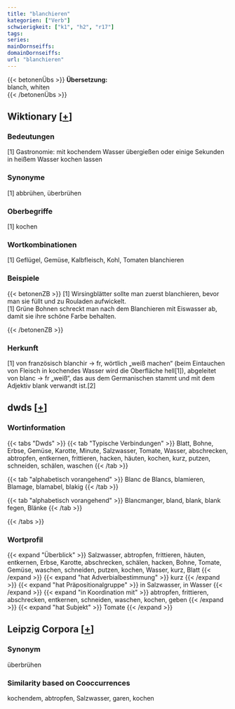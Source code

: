 ```yaml
---
title: "blanchieren"
kategorien: ["Verb"]
schwierigkeit: ["k1", "h2", "r17"]
tags:
series:
mainDornseiffs:
domainDornseiffs:
url: "blanchieren"
---
```


{{< betonenÜbs >}}
**Übersetzung:**  
blanch, whiten  
{{< /betonenÜbs >}}

## Wiktionary [[+](https://de.wiktionary.org/wiki/blanchieren)]

### Bedeutungen
[1] Gastronomie: mit kochendem Wasser übergießen oder einige Sekunden in heißem Wasser kochen lassen  

### Synonyme
[1] abbrühen, überbrühen  

### Oberbegriffe
[1] kochen  

### Wortkombinationen
[1] Geflügel, Gemüse, Kalbfleisch, Kohl, Tomaten blanchieren  

### Beispiele
{{< betonenZB >}}
[1] Wirsingblätter sollte man zuerst blanchieren, bevor man sie füllt und zu Rouladen aufwickelt.  
[1] Grüne Bohnen schreckt man nach dem Blanchieren mit Eiswasser ab, damit sie ihre schöne Farbe behalten.  

{{< /betonenZB >}}
### Herkunft
[1] von französisch blanchir → fr, wörtlich „weiß machen“ (beim Eintauchen von Fleisch in kochendes Wasser wird die Oberfläche hell[1]), abgeleitet von blanc → fr „weiß“, das aus dem Germanischen stammt und mit dem Adjektiv blank verwandt ist.[2]  



## dwds [[+](https://www.dwds.de/wb/blanchieren)]

### Wortinformation
{{< tabs "Dwds" >}}
{{< tab "Typische Verbindungen" >}}
Blatt, Bohne, Erbse, Gemüse, Karotte, Minute, Salzwasser, Tomate, Wasser, abschrecken, abtropfen, entkernen, frittieren, hacken, häuten, kochen, kurz, putzen, schneiden, schälen, waschen
{{< /tab >}}

{{< tab "alphabetisch vorangehend" >}}
Blanc de Blancs, blamieren, Blamage, blamabel, blakig
{{< /tab >}}

{{< tab "alphabetisch vorangehend" >}}
Blancmanger, bland, blank, blank fegen, Blänke
{{< /tab >}}

{{< /tabs >}}

### Wortprofil
{{< expand "Überblick" >}} Salzwasser, abtropfen, frittieren, häuten, entkernen, Erbse, Karotte, abschrecken, schälen, hacken, Bohne, Tomate, Gemüse, waschen, schneiden, putzen, kochen, Wasser, kurz, Blatt {{< /expand >}}
{{< expand "hat Adverbialbestimmung" >}} kurz {{< /expand >}}
{{< expand "hat Präpositionalgruppe" >}} in Salzwasser, in Wasser {{< /expand >}}
{{< expand "in Koordination mit" >}} abtropfen, frittieren, abschrecken, entkernen, schneiden, waschen, kochen, geben {{< /expand >}}
{{< expand "hat Subjekt" >}} Tomate {{< /expand >}}

## Leipzig Corpora [[+](https://corpora.uni-leipzig.de/en/res?word=blanchieren&corpusId=deu_newscrawl-public_2018)]


### Synonym
überbrühen


### Similarity based on Cooccurrences
kochendem, abtropfen, Salzwasser, garen, kochen

